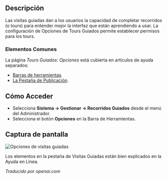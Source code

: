 <!-- Filename: Help4.x:Guided_Tours:_Options  / Display title: Visites Guidées : Options -->

## Descripción

Las visitas guiadas dan a los usuarios la capacidad de completar recorridos (o tours) para entender mejor la interfaz que están aprendiendo a usar. La configuración de Opciones de Tours Guiados permite establecer permisos para los tours.

### Elementos Comunes

La página *Tours Guiados: Opciones* está cubierta en artículos de ayuda separados:

* [Barras de herramientas](jdocmanual?article=help/common-elements/toolbars).
* [La Pestaña de Publicación](jdocmanual?article=help/common-elements/edit-publishing).

## Cómo Acceder

- Selecciona **Sistema -> Gestionar -> Recorridos Guiados** desde el menú del Administrador.
- Selecciona el botón **Opciones** en la Barra de Herramientas.

## Captura de pantalla

![Opciones de visitas guiadas](../../../es/images/guided-tours/guided-tours-options.png)

Los elementos en la pestaña de Visitas Guiadas están bien explicados en la Ayuda en Línea.

*Traducido por openai.com*

